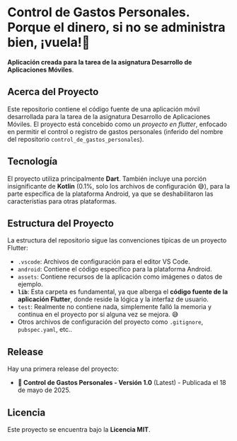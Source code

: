 
# **Control de Gastos Personales.** Porque el dinero, si no se administra bien, ¡vuela!💸


**Aplicación creada para la tarea de la asignatura Desarrollo de Aplicaciones Móviles**.

## **Acerca del Proyecto**

Este repositorio contiene el código fuente de una aplicación móvil desarrollada para la tarea de la asignatura Desarrollo de Aplicaciones Móviles. El proyecto está concebido como un *proyecto en flutter*, enfocado en permitir el control o registro de gastos personales (inferido del nombre del repositorio `control_de_gastos_personales`).

## **Tecnología**

El proyecto utiliza principalmente **Dart**. También incluye una porción insignificante de **Kotlin** (0.1%, solo los archivos de configuración 😅), para la parte específica de la plataforma Android, ya que se deshabilitaron las característias para otras plataformas.

## **Estructura del Proyecto**

La estructura del repositorio sigue las convenciones típicas de un proyecto Flutter:

*   `.vscode`: Archivos de configuración para el editor VS Code.
*   `android`: Contiene el código específico para la plataforma Android.
*   `assets`: Contiene recursos de la aplicación como imágenes o datos de ejemplo.
*   **`lib`**: Esta carpeta es fundamental, ya que alberga el **código fuente de la aplicación Flutter**, donde reside la lógica y la interfaz de usuario.
*   `test`: Realmente no contiene nada, simplemente falló la memoria y continua en el proyecto por si alguna vez se mejora. 😅
*   Otros archivos de configuración del proyecto como `.gitignore`, `pubspec.yaml`, etc..


## **Release**

Hay una primera release del proyecto:

*   **🚀 Control de Gastos Personales - Versión 1.0** (Latest) - Publicada el 18 de mayo de 2025.

## **Licencia**

Este proyecto se encuentra bajo la **Licencia MIT**.
